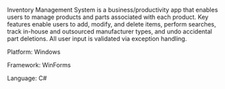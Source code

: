 Inventory Management System is a business/productivity app that enables users to manage products and parts associated with each product. 
Key features enable users to add, modify, and delete items, perform searches, track in-house and outsourced manufacturer types, and undo accidental part deletions. 
All user input is validated via exception handling.

Platform: Windows

Framework: WinForms

Language: C#
